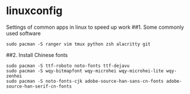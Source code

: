 # linuxconfig
Settings of common apps in linux to speed up work
##1. Some commonly used software
```
sudo pacman -S ranger vim tmux python zsh alacritty git  
```

##2. Install Chinese fonts
```
sudo pacman -S ttf-roboto noto-fonts ttf-dejavu
sudo pacman -S wqy-bitmapfont wqy-microhei wqy-microhei-lite wqy-zenhei
sudo pacman -S noto-fonts-cjk adobe-source-han-sans-cn-fonts adobe-source-han-serif-cn-fonts
```

